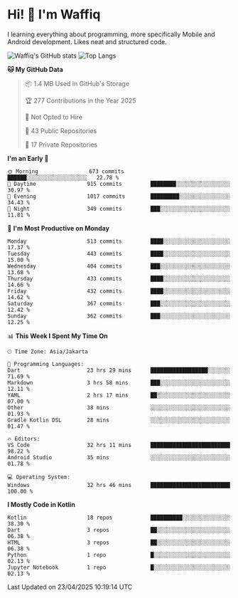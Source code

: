 
# Hi! 👋 I'm Waffiq

I learning everything about programming, more specifically Mobile and Android development. Likes neat and structured code.

<!-- Get to know more about me?

<a href="https://www.linkedin.com/in/waffiqaziz/"><img src="https://img.shields.io/static/v1?label=%20&message=LinkedIn&logo=linkedin&logoColor=white&color=0A66C2&style=for-the-badge" alt="LinkedIn"></a>
<a href="https://www.instagram.com/waffiqaziz/"><img src="https://img.shields.io/static/v1?label=%20&message=instagram&logo=instagram&logoColor=white&labelColor=%23E1306C&color=%23E1306C&style=for-the-badge" alt="Instagram"></a>
<a href="https://web.facebook.com/WaffiqAziz/"><img src="https://img.shields.io/static/v1?label=%20&message=Facebook&logo=facebook&logoColor=white&color=1877F2&style=for-the-badge" alt="Facebook"></a>
<a href="https://twitter.com/waffiqaziz"><img src="https://img.shields.io/static/v1?label=%20&message=X&logo=x&logoColor=white&color=000000&style=for-the-badge" alt="X"></a> -->

![Waffiq's GitHub stats](https://github-readme-stats-eight-theta.vercel.app/api?username=waffiqaziz&show_icons=true&include_all_commits=true&count_private=true&theme=dark)
![Top Langs](https://github-readme-stats.vercel.app/api/top-langs/?username=waffiqaziz&layout=compact&langs_count=8&theme=dark)

<!--START_SECTION:waka-->
**🐱 My GitHub Data** 

> 📦 1.4 MB Used in GitHub's Storage 
 > 
> 🏆 277 Contributions in the Year 2025
 > 
> 🚫 Not Opted to Hire
 > 
> 📜 43 Public Repositories 
 > 
> 🔑 17 Private Repositories 
 > 
**I'm an Early 🐤** 

```text
🌞 Morning                673 commits         ██████░░░░░░░░░░░░░░░░░░░   22.78 % 
🌆 Daytime                915 commits         ████████░░░░░░░░░░░░░░░░░   30.97 % 
🌃 Evening                1017 commits        █████████░░░░░░░░░░░░░░░░   34.43 % 
🌙 Night                  349 commits         ███░░░░░░░░░░░░░░░░░░░░░░   11.81 % 
```
📅 **I'm Most Productive on Monday** 

```text
Monday                   513 commits         ████░░░░░░░░░░░░░░░░░░░░░   17.37 % 
Tuesday                  443 commits         ████░░░░░░░░░░░░░░░░░░░░░   15.00 % 
Wednesday                404 commits         ███░░░░░░░░░░░░░░░░░░░░░░   13.68 % 
Thursday                 433 commits         ████░░░░░░░░░░░░░░░░░░░░░   14.66 % 
Friday                   432 commits         ████░░░░░░░░░░░░░░░░░░░░░   14.62 % 
Saturday                 367 commits         ███░░░░░░░░░░░░░░░░░░░░░░   12.42 % 
Sunday                   362 commits         ███░░░░░░░░░░░░░░░░░░░░░░   12.25 % 
```


📊 **This Week I Spent My Time On** 

```text
🕑︎ Time Zone: Asia/Jakarta

💬 Programming Languages: 
Dart                     23 hrs 29 mins      ██████████████████░░░░░░░   71.69 % 
Markdown                 3 hrs 58 mins       ███░░░░░░░░░░░░░░░░░░░░░░   12.11 % 
YAML                     2 hrs 17 mins       ██░░░░░░░░░░░░░░░░░░░░░░░   07.00 % 
Other                    38 mins             ░░░░░░░░░░░░░░░░░░░░░░░░░   01.93 % 
Gradle Kotlin DSL        28 mins             ░░░░░░░░░░░░░░░░░░░░░░░░░   01.47 % 

🔥 Editors: 
VS Code                  32 hrs 11 mins      █████████████████████████   98.22 % 
Android Studio           35 mins             ░░░░░░░░░░░░░░░░░░░░░░░░░   01.78 % 

💻 Operating System: 
Windows                  32 hrs 46 mins      █████████████████████████   100.00 % 
```

**I Mostly Code in Kotlin** 

```text
Kotlin                   18 repos            ██████████░░░░░░░░░░░░░░░   38.30 % 
Dart                     3 repos             ██░░░░░░░░░░░░░░░░░░░░░░░   06.38 % 
HTML                     3 repos             ██░░░░░░░░░░░░░░░░░░░░░░░   06.38 % 
Python                   1 repo              █░░░░░░░░░░░░░░░░░░░░░░░░   02.13 % 
Jupyter Notebook         1 repo              █░░░░░░░░░░░░░░░░░░░░░░░░   02.13 % 
```




 Last Updated on 23/04/2025 10:19:14 UTC
<!--END_SECTION:waka-->
